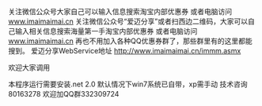 关注微信公众号大家自己可以输入信息搜索淘宝内部优惠券 或者电脑访问 www.imaimaimai.cn 
关注微信公众号“爱迈分享”或者扫西边二维码，大家可以自己输入相关信息搜索海量第一手淘宝内部优惠券 或者电脑访问 www.imaimaimai.cn 
再也不用加入各种QQ优惠券群了，那些群里有的这里都能搜到。
爱迈分享WebService地址 http://www.imaimaimai.cn/immm.asmx 

欢迎大家调用

本程序运行需要安装.net 2.0 默认情况下win7系统已自带，xp需手动
技术咨询80163278
欢迎加QQ群332309724
